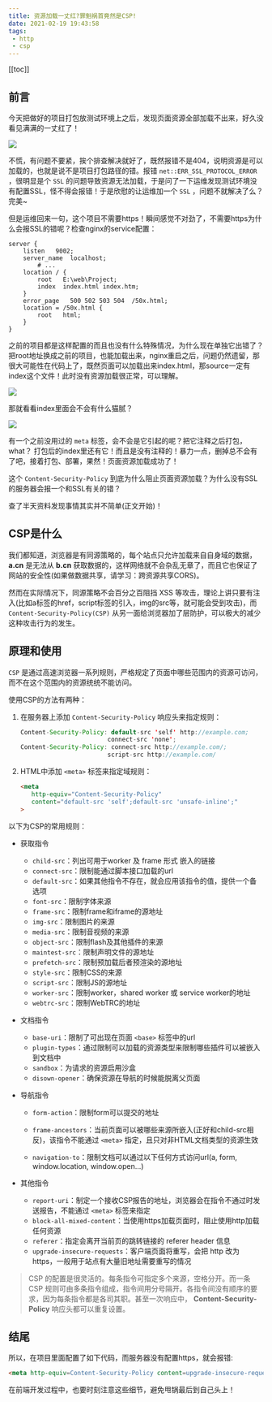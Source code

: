 ```yaml
---
title: 资源加载一丈红?罪魁祸首竟然是CSP!
date: 2021-02-19 19:43:58
tags:
 - http
 - csp
---
```

[[toc]]

## 前言
今天把做好的项目打包放测试环境上之后，发现页面资源全部加载不出来，好久没看见满满的一丈红了！

<img src="https://i.loli.net/2021/02/19/AnLeYjT4z7V2gPJ.png"  />

不慌，有问题不要紧，挨个排查解决就好了，既然报错不是404，说明资源是可以加载的，也就是说不是项目打包路径的错。报错 `net::ERR_SSL_PROTOCOL_ERROR` ，很明显是个 `SSL` 的问题导致资源无法加载，于是问了一下运维发现测试环境没有配置SSL，怪不得会报错！于是欣慰的让运维加一个 `SSL` ，问题不就解决了么？完美~

但是运维回来一句，这个项目不需要https！瞬间感觉不对劲了，不需要https为什么会报SSL的错呢？检查nginx的service配置：

```nginx
server {
    listen   9002;
    server_name  localhost;
		# ... 
    location / {
      	root   E:\web\Project;
      	index  index.html index.htm;
    }
    error_page   500 502 503 504  /50x.html;
    location = /50x.html {
      	root   html;
    }
}
```

之前的项目都是这样配置的而且也没有什么特殊情况，为什么现在单独它出错了？把root地址换成之前的项目，也能加载出来，nginx重启之后，问题仍然遗留，那很大可能性在代码上了，既然页面可以加载出来index.html，那source一定有index这个文件！此时没有资源加载很正常，可以理解。

<img src="https://i.loli.net/2021/02/19/V1aSNhf5oTQIUxr.png" />

那就看看index里面会不会有什么猫腻？

<img src="https://i.loli.net/2021/02/19/e3MJlmwVtDTpOuN.png"/>

有一个之前没用过的 `meta` 标签，会不会是它引起的呢？把它注释之后打包，what？ 打包后的index里还有它！而且是没有注释的！暴力一点，删掉总不会有了吧，接着打包、部署，果然！页面资源加载成功了！

这个 `Content-Security-Policy` 到底为什么阻止页面资源加载？为什么没有SSL的服务器会报一个和SSL有关的错？

查了半天资料发现事情其实并不简单(正文开始)！

## CSP是什么

我们都知道，浏览器是有同源策略的，每个站点只允许加载来自自身域的数据，**a.cn** 是无法从 **b.cn** 获取数据的，这样网络就不会杂乱无章了，而且它也保证了网站的安全性(如果做数据共享，请学习：跨资源共享CORS)。

然而在实际情况下，同源策略不会百分之百阻挡 XSS 等攻击，理论上讲只要有注入(比如a标签的href，script标签的引入，img的src等，就可能会受到攻击)，而 `Content-Security-Policy(CSP)` 从另一面给浏览器加了层防护，可以极大的减少这种攻击行为的发生。

## 原理和使用

`CSP` 是通过高速浏览器一系列规则，严格规定了页面中哪些范围内的资源可访问，而不在这个范围内的资源统统不能访问。

使用CSP的方法有两种：

1. 在服务器上添加 `Content-Security-Policy` 响应头来指定规则：

   ```java
   Content-Security-Policy: default-src 'self' http://example.com;
                           connect-src 'none';
   Content-Security-Policy: connect-src http://example.com/;
                           script-src http://example.com/
   ```

2. HTML中添加 `<meta>` 标签来指定域规则：

   ```html
   <meta 
      http-equiv="Content-Security-Policy" 
      content="default-src 'self';default-src 'unsafe-inline';"
   >
   ```

以下为CSP的常用规则：

* 获取指令 
  * `child-src`：列出可用于worker 及 frame 形式 嵌入的链接
  * `connect-src`：限制能通过脚本接口加载的url
  * `default-src`：如果其他指令不存在，就会应用该指令的值，提供一个备选项
  * `font-src`：限制字体来源
  * `frame-src`：限制frame和iframe的源地址
  * `img-src`：限制图片的来源
  * `media-src`：限制音视频的来源
  * `object-src`：限制flash及其他插件的来源
  * `maintest-src`：限制声明文件的源地址
  * `prefetch-src`：限制预加载后者预渲染的源地址
  * `style-src`：限制CSS的来源
  * `script-src`：限制JS的源地址
  * `worker-src`：限制worker，shared worker 或 service worker的地址
  * `webtrc-src`：限制WebTRC的地址

* 文档指令
   * `base-uri`：限制了可出现在页面 `<base>` 标签中的url
   * `plugin-types`：通过限制可以加载的资源类型来限制哪些插件可以被嵌入到文档中
   * `sandbox`：为请求的资源启用沙盒
   * `disown-opener`：确保资源在导航的时候能脱离父页面

* 导航指令

  * `form-action`：限制form可以提交的地址

  * `frame-ancestors`：当前页面可以被哪些来源所嵌入(正好和child-src相反)，该指令不能通过 `<meta>` 指定，且只对非HTML文档类型的资源生效

  * `navigation-to`：限制文档可以通过以下任何方式访问url(a, form, window.location, window.open...)


* 其他指令
  * `report-uri`：制定一个接收CSP报告的地址，浏览器会在指令不通过时发送报告，不能通过 `<meta>` 标签来指定
  * `block-all-mixed-content`：当使用https加载页面时，阻止使用http加载任何资源
  * `referer`：指定会离开当前页的跳转链接的 referer header 信息
  * `upgrade-insecure-requests`：客户端页面将重写，会把 http 改为 https，一般用于站点有大量旧地址需要重写的情况



> CSP 的配置是很灵活的。每条指令可指定多个来源，空格分开。而一条 CSP 规则可由多条指令组成，指令间用分号隔开。各指令间没有顺序的要求，因为每条指令都是各司其职。甚至一次响应中， **Content-Security-Policy** 响应头都可以重复设置。

## 结尾
所以，在项目里面配置了如下代码，而服务器没有配置https，就会报错:

```html
<meta http-equiv=Content-Security-Policy content=upgrade-insecure-requests>
```

在前端开发过程中，也要时刻注意这些细节，避免甩锅最后到自己头上！

